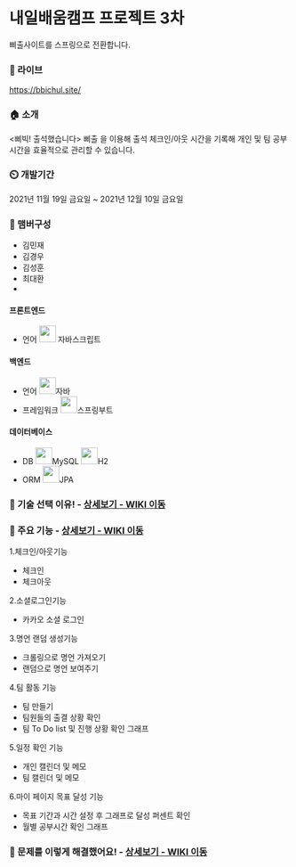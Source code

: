 # 내일배움캠프 프로젝트 3차
삐출사이트를 스프링으로 전환합니다.

### 🔗 라이브
https://bbichul.site/

### 🏠 소개 
<삐빅! 출석했습니다> 삐출 을 이용해 출석 체크인/아웃 시간을 기록해 개인 및 팀 공부시간을 효율적으로 관리할 수 있습니다.

### ⏲️ 개발기간  
2021년 11월 19일 금요일 ~ 2021년 12월 10일 금요일

### 🧙 맴버구성  
* 김민재  
* 김경우  
* 김성훈  
* 최대환  
* 
#### 프론트엔드
- 언어
<img src="https://static.codenary.co.kr/framework_logo/javascript.png" width="30"> 자바스크립트

#### 백엔드
- 언어
<img src="https://static.codenary.co.kr/framework_logo/java.png" width="30">자바
- 프레임워크
<img src="https://static.codenary.co.kr/framework_logo/springboot.png" width="30">스프링부트

#### 데이터베이스
- DB
<img src="https://static.codenary.co.kr/framework_logo/mysql.png" width="30">MySQL
<img src="https://img1.daumcdn.net/thumb/R1280x0/?scode=mtistory2&fname=https%3A%2F%2Fblog.kakaocdn.net%2Fdn%2FKC7de%2FbtqzYU6vFEU%2FfJuhaPvy1FSzFWNSbNw391%2Fimg.png" width="30">H2
- ORM
<img src="https://media.vlpt.us/images/devyu/post/4c730e1b-d406-464d-960c-4fe22fbad034/image.png" width="30">JPA

### 📌 기술 선택 이유! - <a href="https://github.com/Dae-Hwan/BBI-CHUL-spring/wiki/%EA%B8%B0%EC%88%A0-%EC%84%A0%ED%83%9D-%EC%9D%B4%EC%9C%A0" >상세보기 - WIKI 이동</a>

### 📌 주요 기능 - <a href="https://github.com/Dae-Hwan/BBI-CHUL-spring/wiki/%EC%A3%BC%EC%9A%94-%EA%B8%B0%EB%8A%A5-%EC%86%8C%EA%B0%9C" >상세보기 - WIKI 이동</a>
1.체크인/아웃기능  
* 체크인
* 체크아웃

2.소셜로그인기능
* 카카오 소셜 로그인

3.명언 랜덤 생성기능
* 크롤링으로 명언 가져오기
* 랜덤으로 명언 보여주기 

4.팀 활동 기능
* 팀 만들기
* 팀원들의 출결 상황 확인
* 팀 To Do list 및 진행 상황 확인 그래프

5.일정 확인 기능
* 개인 캘린더 및 메모
* 팀 캘린더 및 메모

6.마이 페이지 목표 달성 기능
* 목표 기간과 시간 설정 후 그래프로 달성 퍼센트 확인
* 월별 공부시간 확인 그래프

### 📌 문제를 이렇게 해결했어요! - <a href="https://github.com/Dae-Hwan/BBI-CHUL-spring/wiki/%ED%8A%B8%EB%9F%AC%EB%B8%94-%EC%8A%88%ED%8C%85" >상세보기 - WIKI 이동</a>
